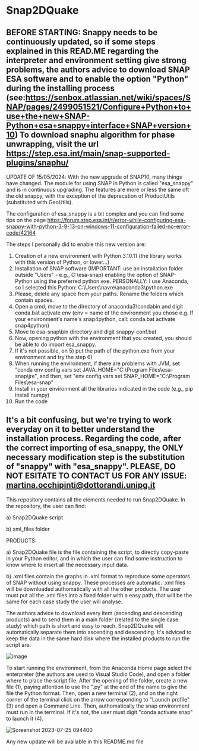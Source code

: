 # Snap2DQuake

BEFORE STARTING:
Snappy needs to be continuously updated, so if some steps explained in this READ.ME regarding the interpreter and environment setting give strong problems, the authors advice to download SNAP ESA software and to enable the option "Python" during the installing process (see:https://senbox.atlassian.net/wiki/spaces/SNAP/pages/2499051521/Configure+Python+to+use+the+new+SNAP-Python+esa+snappy+interface+SNAP+version+10) 
To download snaphu algorithm for phase unwrapping, visit the url https://step.esa.int/main/snap-supported-plugins/snaphu/
-------------------
UPDATE OF 15/05/2024: 
With the new upgrade of SNAP10, many things have changed. The module for using SNAP in Python is called "esa_snappy" and is in continuous upgrading. The features are more or less the same oft the old snappy, with the exception of the deprecation of ProductUtils (substituted with GeoUtils).

The configuration of  esa_snappy is a bit complex and you can find some tips on the page https://forum.step.esa.int/t/error-while-configuring-esa-snappy-with-python-3-9-13-on-windows-11-configuration-failed-no-error-code/42164

The steps I personally did to enable this new version are:
1) Creation of a new environment with Python 3.10.11 (the library works with this version of Python, or lower...)
3) Installation of SNAP software (IMPORTANT: use an installation folder outside "Users" - e.g., C:\esa-snap) enabling the option of SNAP-Python using the preferred python.exe. PERSONALLY: I use Anaconda, so I selected this Python: C:\Users\navre\anaconda3\python.exe
4) Please, delete any space from your paths. Rename the folders which contain spaces.
5) Open a cmd, move to the directory of anaconda3\condabin and digit conda.bat activate env (env = name of the environment you chose e.g. If your environment's name's snap4python, call: conda.bat activate snap4python)
6) Move to esa-snap\bin directory and digit snappy-conf.bat <path of the python.exe>
7) Now, opening python with the environment that you created, you should be able to do import esa_snappy.
8) If it's not possible, on 5) put the path of the python.exe from your environment and try the step 6)
9) When  running the environment, if there are problems with JVM, set "conda env config vars set JAVA_HOME="C:\Program Files\esa-snap\jre", and then, set "env config vars set SNAP_HOME="C:\Program Files\esa-snap"
10) Install in your environment all the libraries indicated in the code (e.g., pip install numpy)
11) Run the code

It's a bit confusing, but we're trying to work everyday on it to better understand the installation process. Regarding the code, after the correct importing of esa_snappy, the ONLY necessary modification step is the substitution of "snappy" with "esa_snappy".
PLEASE, DO NOT ESITATE TO CONTACT US FOR ANY ISSUE: martina.occhipinti@dottorandi.unipg.it
-------------------

This repository contains all the elements needed to run Snap2DQuake.
In the repository, the user can find:

a) Snap2DQuake script

b) xml_files folder

PRODUCTS:

a) Snap2DQuake file is the file containing the script, to directly copy-paste in your Python editor, and in which the user can find some instruction to know where to insert all the necessary input data.

b) .xml files contain the graphs in .xml format to reproduce some operators of SNAP without using snappy. These processes are automatic. .xml files will be downloaded authomatically with all the other products. The user must put all the .xml files into a fixed folder with a easy path, that will be the same for each case study the user will analyse.

The authors advice to download every item (ascending and descending products) and to send them in a main folder (related to the single case study) which path is short and easy to reach. Snap2DQuake will automatically separate them into ascending and descending. It's adviced to keep the data in the same hard disk where the installed products to run the script are.

![image](https://github.com/navre6/Snap2DQuake/assets/134698198/3ddadca9-ca74-4778-8bde-ea2e9c7c5fbb)

To start running the environment, from the Anaconda Home page select the enterpreter (the authors are used to Visual Studio Code), and open a folder where to place the script file. After the opening of the folder, create a new file (1), paying attention to use the ".py" at the end of the name to give the file the Python format. Then, open a new terminal (2), and on the right corner of the terminal click on the arrow corresponding to "Launch profile" (3) and open a Command Line. Then, authomatically the snap environment must run in the terminal. If it's not, the user must digit "conda activate snap" to launch it (4).

![Screenshot 2023-07-25 094400](https://github.com/navre6/Snap2DQuake/assets/134698198/2e635954-d3d2-4208-a0f9-b148de23bc2e)


Any new update will be available in this README.md file
